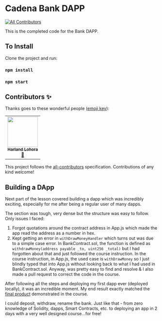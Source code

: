 # Cadena Bank DAPP
<!-- ALL-CONTRIBUTORS-BADGE:START - Do not remove or modify this section -->
[![All Contributors](https://img.shields.io/badge/all_contributors-1-orange.svg?style=flat-square)](#contributors-)
<!-- ALL-CONTRIBUTORS-BADGE:END -->

This is the completed code for the Bank DAPP.

## To Install

Clone the project and run:

### `npm install`
### `npm start`


## Contributors ✨

Thanks goes to these wonderful people ([emoji key](https://allcontributors.org/docs/en/emoji-key)):

<!-- ALL-CONTRIBUTORS-LIST:START - Do not remove or modify this section -->
<!-- prettier-ignore-start -->
<!-- markdownlint-disable -->
<table>
  <tr>
    <td align="center"><a href="https://harlandlohora.com/"><img src="https://avatars.githubusercontent.com/u/26666489?v=4?s=100" width="100px;" alt=""/><br /><sub><b>Harland Lohora</b></sub></a><br /><a href="https://github.com/CadenaDev/bank-dapp-boilerplate/issues?q=author%3AHarlandLohora" title="Bug reports">🐛</a></td>
  </tr>
</table>

<!-- markdownlint-restore -->
<!-- prettier-ignore-end -->

<!-- ALL-CONTRIBUTORS-LIST:END -->

This project follows the [all-contributors](https://github.com/all-contributors/all-contributors) specification. Contributions of any kind welcome!

## Building a DApp
Next part of the lesson covered building a dapp which was incredibly exciting, especially for me after being a regular user of many dapps.

The section was tough, very dense but the structure was easy to follow.  Only issues I faced:
1. Forgot quotations around the contract address in App.js which made the app read the address as a number in hex.
2. Kept getting an error in `withDrawMoneyHandler` which turns out was due to a simple case error.  In BankContract.sol, the function is defined as `withdrawMoney(address payable _to, uint256 _total)` but I had forgotten about that and just followed the course instruction.  In the course instruction, in App.js, the used case is `withDrawMoney` so I just blindly typed that into App.js without looking back to what I had used in BankContract.sol.  Anyway, was pretty easy to find and resolve & I also made a pull request to correct the code in the course.

After following all the steps and deploying my first dapp ever (deployed locally), it was an incredible moment.  My end result exactly matched the [final product](https://cadena-bank-dapp.vercel.app/) demonstrated in the course.

I could deposit, withdraw, rename the bank.  Just like that - from zero knowledge of Solidity, dapps, Smart Contracts, etc. to deploying an app in 2 days with a very well designed course...for free!
